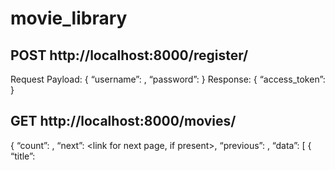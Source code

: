 # movie_library
## POST http://localhost:8000/register/
Request Payload:
{
“username”: <desired username>,
“password”: <desired password>
}
Response:
{
“access_token”: <Access Token>
}
  
## GET http://localhost:8000/movies/

{
“count”: <total number of movies>,
“next”: <link for next page, if present>,
“previous”: <link for previous page>,
“data”: [
{
“title”: <title of the movie>,
“description”: <a description of the movie>,
3“genres”: <a comma separated list of genres, if
present>,
“uuid”: <a unique uuid for the movie>
},
...
]
}
  
## GET http://localhost:8000/collection/

{
“is_success”: True,
“data”: {
“collections”: [
{
“title”: “<Title of my collection>”,
“uuid”: “<uuid of the collection name>”
“description”: “My description of the collection.”
},
...
],
“favourite_genres”: “<My top 3 favorite genres based on the
movies I have added in my collections>.”
}
}
  
## POST http://localhost:8000/collection/

Request payload:
{
“title”: “<Title of the collection>”,
“description”: “<Description of the collection>”,
4“movies”: [
{
“title”: <title of the movie>,
“description”: <description of the movie>,
“genres”: <generes>,
“uuid”: <uuid>
}, ...
]
}
  
Response payload:
{
“collection_uuid”: <uuid of the collection item>
}
PUT http://localhost:8000/collection/<collection_uuid>/
This should update the movie list in the collection.
Request:
{
“title”: <Optional updated title>,
“description”: <Optional updated description>,
“movies”: <Optional movie list to be updated>,
}
  
## GET http://localhost:8000/collection/<collection_uuid>/

Response:
{
“title”: <Title of the collection>,
“description”: <Description of the collection>,
“movies”: <Details of movies in my collection>
}
  
## DELETE http://localhost:8000/collection/<collection_uuid>/
